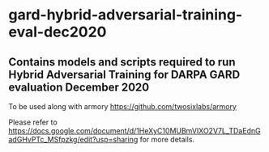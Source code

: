 # gard-hybrid-adversarial-training-eval-dec2020

## Contains models and scripts required to run Hybrid Adversarial Training for DARPA GARD evaluation December 2020

To be used along with armory https://github.com/twosixlabs/armory

Please refer to https://docs.google.com/document/d/1HeXyC10MUBmVIXO2V7L_TDaEdnGadGHvPTc_MSfpzkg/edit?usp=sharing for more details.
